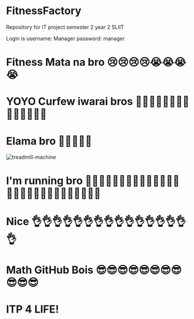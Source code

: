 # FitnessFactory
Repository for IT project semester 2 year 2 SLIIT

Login is 
username: Manager
password: manager


# Fitness Mata na bro 😢😢😢😢😭😭😭😭


# YOYO Curfew iwarai bros 🤣🤣🤣🤣🤣💪💪💪💪💪💪💪💪💪
# Elama bro 💪💪💪💪💪

![treadmill-machine](https://user-images.githubusercontent.com/89182652/135573509-480934ec-8b55-47ee-b774-bd825b8dd427.png)

# I'm running bro 🏃‍♂️🏃‍♂️🏃‍♂️🏃‍♂️🏃‍♂️🏃‍♂️🏃‍♂️🏃‍♂️🏃‍♂️🏃‍♂️🏃‍♂️🏃‍♂️🏃‍♂️🏃‍♂️
# Nice 👌👌👌👌👌👌👌👌👌👌👌👌👌👌👌👌
# Math GitHub Bois 😎😎😎😎😎😎😎😎😎😎😎
# ITP 4 LIFE!
